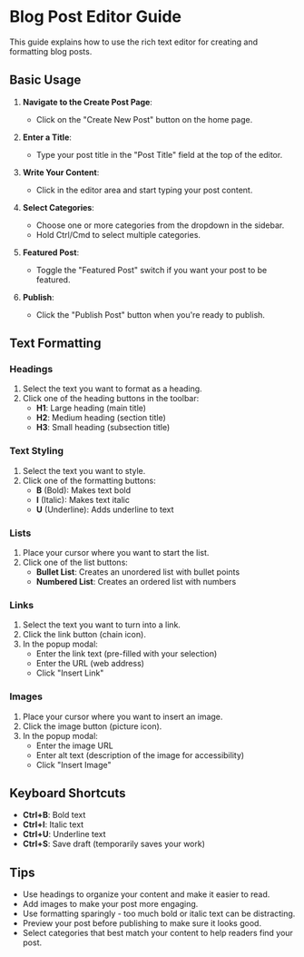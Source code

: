 # Blog Post Editor Guide

This guide explains how to use the rich text editor for creating and formatting blog posts.

## Basic Usage

1. **Navigate to the Create Post Page**:
   - Click on the "Create New Post" button on the home page.

2. **Enter a Title**:
   - Type your post title in the "Post Title" field at the top of the editor.

3. **Write Your Content**:
   - Click in the editor area and start typing your post content.

4. **Select Categories**:
   - Choose one or more categories from the dropdown in the sidebar.
   - Hold Ctrl/Cmd to select multiple categories.

5. **Featured Post**:
   - Toggle the "Featured Post" switch if you want your post to be featured.

6. **Publish**:
   - Click the "Publish Post" button when you're ready to publish.

## Text Formatting

### Headings

1. Select the text you want to format as a heading.
2. Click one of the heading buttons in the toolbar:
   - **H1**: Large heading (main title)
   - **H2**: Medium heading (section title)
   - **H3**: Small heading (subsection title)

### Text Styling

1. Select the text you want to style.
2. Click one of the formatting buttons:
   - **B** (Bold): Makes text bold
   - **I** (Italic): Makes text italic
   - **U** (Underline): Adds underline to text

### Lists

1. Place your cursor where you want to start the list.
2. Click one of the list buttons:
   - **Bullet List**: Creates an unordered list with bullet points
   - **Numbered List**: Creates an ordered list with numbers

### Links

1. Select the text you want to turn into a link.
2. Click the link button (chain icon).
3. In the popup modal:
   - Enter the link text (pre-filled with your selection)
   - Enter the URL (web address)
   - Click "Insert Link"

### Images

1. Place your cursor where you want to insert an image.
2. Click the image button (picture icon).
3. In the popup modal:
   - Enter the image URL
   - Enter alt text (description of the image for accessibility)
   - Click "Insert Image"

## Keyboard Shortcuts

- **Ctrl+B**: Bold text
- **Ctrl+I**: Italic text
- **Ctrl+U**: Underline text
- **Ctrl+S**: Save draft (temporarily saves your work)

## Tips

- Use headings to organize your content and make it easier to read.
- Add images to make your post more engaging.
- Use formatting sparingly - too much bold or italic text can be distracting.
- Preview your post before publishing to make sure it looks good.
- Select categories that best match your content to help readers find your post.
